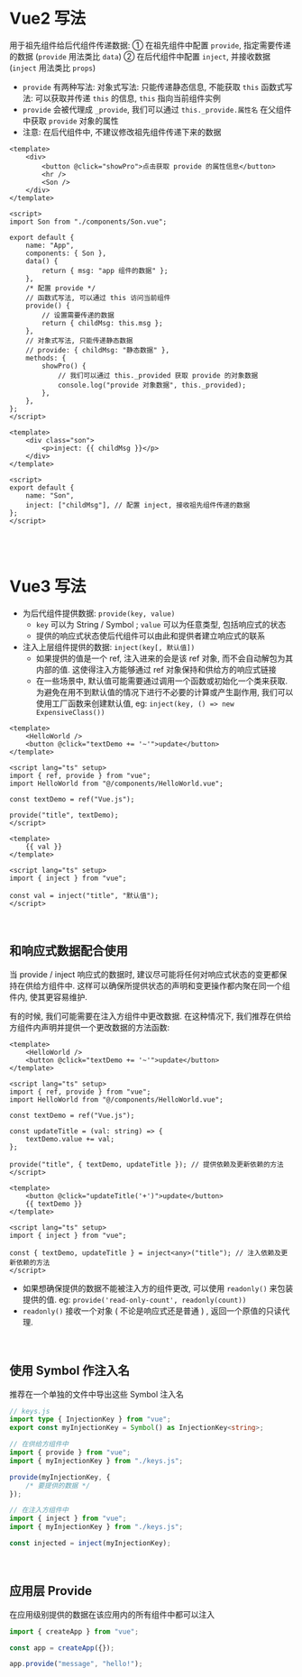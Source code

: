 # Vue2 写法

用于祖先组件给后代组件传递数据:
① 在祖先组件中配置 `provide`, 指定需要传递的数据 (`provide` 用法类比 `data`)
② 在后代组件中配置 `inject`, 并接收数据 (`inject` 用法类比 `props`)

-   `provide` 有两种写法:
    对象式写法: 只能传递静态信息, 不能获取 `this`
    函数式写法: 可以获取并传递 `this` 的信息, `this` 指向当前组件实例
-   `provide` 会被代理成 `_provide`, 我们可以通过 `this._provide.属性名` 在父组件中获取 `provide` 对象的属性
-   注意: 在后代组件中, 不建议修改祖先组件传递下来的数据

```vue
<template>
    <div>
        <button @click="showPro">点击获取 provide 的属性信息</button>
        <hr />
        <Son />
    </div>
</template>

<script>
import Son from "./components/Son.vue";

export default {
    name: "App",
    components: { Son },
    data() {
        return { msg: "app 组件的数据" };
    },
    /* 配置 provide */
    // 函数式写法, 可以通过 this 访问当前组件
    provide() {
        // 设置需要传递的数据
        return { childMsg: this.msg };
    },
    // 对象式写法, 只能传递静态数据
    // provide: { childMsg: "静态数据" },
    methods: {
        showPro() {
            // 我们可以通过 this._provided 获取 provide 的对象数据
            console.log("provide 对象数据", this._provided);
        },
    },
};
</script>
```

```vue
<template>
    <div class="son">
        <p>inject: {{ childMsg }}</p>
    </div>
</template>

<script>
export default {
    name: "Son",
    inject: ["childMsg"], // 配置 inject, 接收祖先组件传递的数据
};
</script>
```

<br><br>

# Vue3 写法

-   为后代组件提供数据: `provide(key, value)`
    -   `key` 可以为 String / Symbol ; `value` 可以为任意类型, 包括响应式的状态
    -   提供的响应式状态使后代组件可以由此和提供者建立响应式的联系
-   注入上层组件提供的数据: `inject(key[, 默认值])`
    -   如果提供的值是一个 ref, 注入进来的会是该 ref 对象, 而不会自动解包为其内部的值. 这使得注入方能够通过 ref 对象保持和供给方的响应式链接
    -   在一些场景中, 默认值可能需要通过调用一个函数或初始化一个类来获取. 为避免在用不到默认值的情况下进行不必要的计算或产生副作用, 我们可以使用工厂函数来创建默认值, eg: `inject(key, () => new ExpensiveClass())`

```vue
<template>
    <HelloWorld />
    <button @click="textDemo += '~'">update</button>
</template>

<script lang="ts" setup>
import { ref, provide } from "vue";
import HelloWorld from "@/components/HelloWorld.vue";

const textDemo = ref("Vue.js");

provide("title", textDemo);
</script>
```

```vue
<template>
    {{ val }}
</template>

<script lang="ts" setup>
import { inject } from "vue";

const val = inject("title", "默认值");
</script>
```

<br>

## 和响应式数据配合使用

当 provide / inject 响应式的数据时, 建议尽可能将任何对响应式状态的变更都保持在供给方组件中. 这样可以确保所提供状态的声明和变更操作都内聚在同一个组件内, 使其更容易维护.

有的时候, 我们可能需要在注入方组件中更改数据. 在这种情况下, 我们推荐在供给方组件内声明并提供一个更改数据的方法函数:

```vue
<template>
    <HelloWorld />
    <button @click="textDemo += '~'">update</button>
</template>

<script lang="ts" setup>
import { ref, provide } from "vue";
import HelloWorld from "@/components/HelloWorld.vue";

const textDemo = ref("Vue.js");

const updateTitle = (val: string) => {
    textDemo.value += val;
};

provide("title", { textDemo, updateTitle }); // 提供依赖及更新依赖的方法
</script>
```

```vue
<template>
    <button @click="updateTitle('+')">update</button>
    {{ textDemo }}
</template>

<script lang="ts" setup>
import { inject } from "vue";

const { textDemo, updateTitle } = inject<any>("title"); // 注入依赖及更新依赖的方法
</script>
```

-   如果想确保提供的数据不能被注入方的组件更改, 可以使用 `readonly()` 来包装提供的值.
    eg: `provide('read-only-count', readonly(count))`
-   `readonly()` 接收一个对象 ( 不论是响应式还是普通 ) , 返回一个原值的只读代理.

<br>

## 使用 Symbol 作注入名

推荐在一个单独的文件中导出这些 Symbol 注入名

```typescript
// keys.js
import type { InjectionKey } from "vue";
export const myInjectionKey = Symbol() as InjectionKey<string>;
```

```js
// 在供给方组件中
import { provide } from "vue";
import { myInjectionKey } from "./keys.js";

provide(myInjectionKey, {
    /* 要提供的数据 */
});
```

```js
// 在注入方组件中
import { inject } from "vue";
import { myInjectionKey } from "./keys.js";

const injected = inject(myInjectionKey);
```

<br>

## 应用层 Provide

在应用级别提供的数据在该应用内的所有组件中都可以注入

```js
import { createApp } from "vue";

const app = createApp({});

app.provide("message", "hello!");
```

<br>
